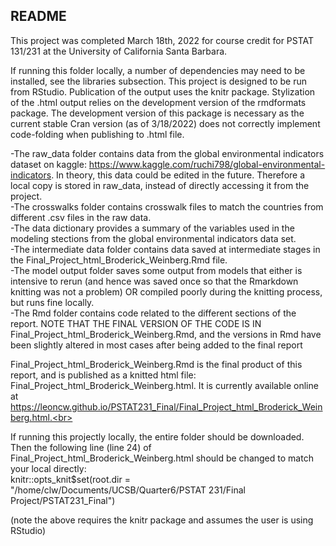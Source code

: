 ## README

This project was completed March 18th, 2022 for course credit for PSTAT 131/231 at the University of California Santa Barbara.<br>

If running this folder locally, a number of dependencies may need to be installed, see the libraries subsection. This project is designed to be run from RStudio. Publication of the output uses the knitr package. Stylization of the .html output relies on the development version of the rmdformats package. The development version of this package is necessary as the current stable Cran version (as of 3/18/2022) does not correctly implement code-folding when publishing to .html file.

-The raw_data folder contains data from the global environmental indicators dataset on kaggle: https://www.kaggle.com/ruchi798/global-environmental-indicators. In theory, this data could be edited in the future. Therefore a local copy is stored in raw_data, instead of directly accessing it from the project. <br>
-The crosswalks folder contains crosswalk files to match the countries from different .csv files in the raw data. <br>
-The data dictionary provides a summary of the variables used in the modeling stections from the global environmental indicators data set. <br>
-The intermediate data folder contains data saved at intermediate stages in the Final_Project_html_Broderick_Weinberg.Rmd file. <br>
-The model output folder saves some output from models that either is intensive to rerun (and hence was saved once so that the Rmarkdown knitting was not a problem) OR compiled poorly during the knitting process, but runs fine locally.<br>
-The Rmd folder contains code related to the different sections of the report. NOTE THAT THE FINAL VERSION OF THE CODE IS IN Final_Project_html_Broderick_Weinberg.Rmd, and the versions in Rmd have been slightly altered in most cases after being added to the final report<br>

Final_Project_html_Broderick_Weinberg.Rmd is the final product of this report, and is published as a knitted html file: Final_Project_html_Broderick_Weinberg.html. It is currently available online at https://leoncw.github.io/PSTAT231_Final/Final_Project_html_Broderick_Weinberg.html.<br>

If running this projectly locally, the entire folder should be downloaded. Then the following line (line 24) of Final_Project_html_Broderick_Weinberg.html should be changed to match your local directly:<br>
knitr::opts_knit$set(root.dir = "/home/clw/Documents/UCSB/Quarter6/PSTAT 231/Final Project/PSTAT231_Final")<br>

(note the above requires the knitr package and assumes the user is using RStudio)